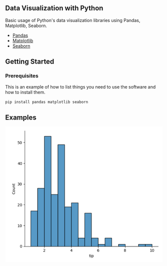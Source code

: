 <!-- DATA VISUALIZATION WITH PYTHON -->
## Data Visualization with Python

Basic usage of Python's data visualization libraries using Pandas, Matplotlib, Seaborn.

* [Pandas](https://pandas.pydata.org/)
* [Matplotlib](https://matplotlib.org/)
* [Seaborn](https://seaborn.pydata.org/)



<!-- GETTING STARTED -->
## Getting Started

### Prerequisites

This is an example of how to list things you need to use the software and how to install them.
  ```sh
  pip install pandas matplotlib seaborn
  ```

<!-- EXAMPLES -->
## Examples

![alt text](https://github.com/j584lee98/dataviz/blob/main/images/basic.png)

